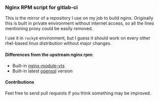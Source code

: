 ### Nginx RPM script for gitlab-ci

This is the mirror of a repository I use on my job to build nginx.
Originally this is built in private environment without internet access, so all the lines mentioning proxy could be easily removed.

I use it in `rocky8` environment, but I guess it should work on every other rhel-based linux distribution without major changes.

#### Differences from the upstream nginx rpm:

- Built-in [nginx-module-vts](https://github.com/vozlt/nginx-module-vts)
- Built-in latest [openssl](https://github.com/openssl/openssl) version

#### Contributions

Feel free to send pull requests if you think something may be improved.
